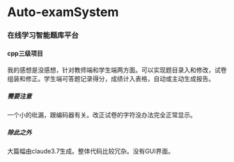 # Auto-examSystem

### 在线学习智能题库平台

#### cpp三级项目

我的感想是没感想，针对教师端和学生端两方面。可以实现题目录入和修改，试卷组装和修正。学生端可答题记录得分，成绩计入表格，自动或主动生成报告。

##### 需要注意

一个小的纰漏，跟编码器有关。改正试卷的字符没办法完全正常显示。

##### 除此之外

大篇幅由claude3.7生成。整体代码比较冗杂。没有GUI界面。

